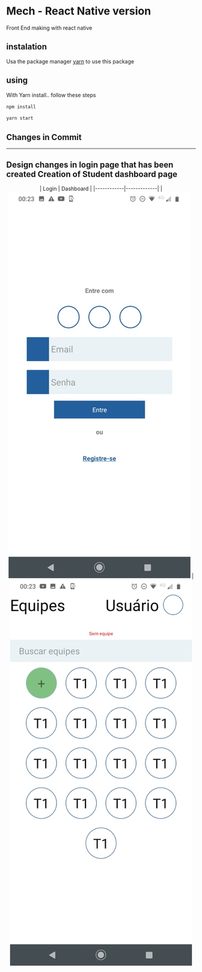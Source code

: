 # Mech - React Native version
Front End making with react native 


## instalation
Usa the package manager [yarn](https://yarnpkg.com/) to use this package

## using
With Yarn install.. follow these steps

```bash
npm install
```
```bash
yarn start
```

## Changes in Commit
---
Design changes in login page that has been created
Creation of Student dashboard page
---


<div align = "center">
    | Login     | Dashboard      |
    |------------|-------------|
    |<img src = "image/img1.jpg"> | <img src = "image/img2.jpg">
</div>
